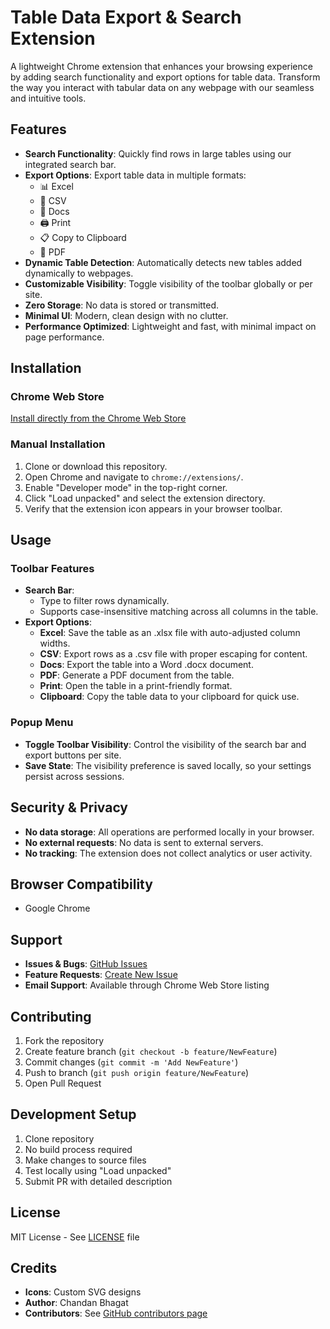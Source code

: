 # Table Data Export & Search Extension

A lightweight Chrome extension that enhances your browsing experience by adding search functionality and export options for table data. Transform the way you interact with tabular data on any webpage with our seamless and intuitive tools.

## Features

- **Search Functionality**: Quickly find rows in large tables using our integrated search bar.
- **Export Options**: Export table data in multiple formats:
  - 📊 Excel
  - 📜 CSV
  - 📝 Docs
  - 🖨️ Print
  - 📋 Copy to Clipboard
  - 📄 PDF
- **Dynamic Table Detection**: Automatically detects new tables added dynamically to webpages.
- **Customizable Visibility**: Toggle visibility of the toolbar globally or per site.
- **Zero Storage**: No data is stored or transmitted.
- **Minimal UI**: Modern, clean design with no clutter.
- **Performance Optimized**: Lightweight and fast, with minimal impact on page performance.

## Installation

### Chrome Web Store

[Install directly from the Chrome Web Store](https://chrome.google.com/webstore/detail/your-extension-id)

### Manual Installation

1. Clone or download this repository.
2. Open Chrome and navigate to `chrome://extensions/`.
3. Enable "Developer mode" in the top-right corner.
4. Click "Load unpacked" and select the extension directory.
5. Verify that the extension icon appears in your browser toolbar.

## Usage

### Toolbar Features

- **Search Bar**:
  - Type to filter rows dynamically.
  - Supports case-insensitive matching across all columns in the table.
- **Export Options**:
  - **Excel**: Save the table as an .xlsx file with auto-adjusted column widths.
  - **CSV**: Export rows as a .csv file with proper escaping for content.
  - **Docs**: Export the table into a Word .docx document.
  - **PDF**: Generate a PDF document from the table.
  - **Print**: Open the table in a print-friendly format.
  - **Clipboard**: Copy the table data to your clipboard for quick use.

### Popup Menu

- **Toggle Toolbar Visibility**: Control the visibility of the search bar and export buttons per site.
- **Save State**: The visibility preference is saved locally, so your settings persist across sessions.

## Security & Privacy

- **No data storage**: All operations are performed locally in your browser.
- **No external requests**: No data is sent to external servers.
- **No tracking**: The extension does not collect analytics or user activity.

## Browser Compatibility

- Google Chrome

## Support

- **Issues & Bugs**: [GitHub Issues](https://github.com/your-repo/issues)
- **Feature Requests**: [Create New Issue](https://github.com/your-repo/issues/new)
- **Email Support**: Available through Chrome Web Store listing

## Contributing

1. Fork the repository
2. Create feature branch (`git checkout -b feature/NewFeature`)
3. Commit changes (`git commit -m 'Add NewFeature'`)
4. Push to branch (`git push origin feature/NewFeature`)
5. Open Pull Request

## Development Setup

1. Clone repository
2. No build process required
3. Make changes to source files
4. Test locally using "Load unpacked"
5. Submit PR with detailed description

## License

MIT License - See [LICENSE](https://github.com/Bibashsitoula0/Table-Data-Export-Search-Extension/blob/main/LICENSE) file

## Credits

- **Icons**: Custom SVG designs
- **Author**: Chandan Bhagat
- **Contributors**: See [GitHub contributors page](https://github.com/your-repo/graphs/contributors)
